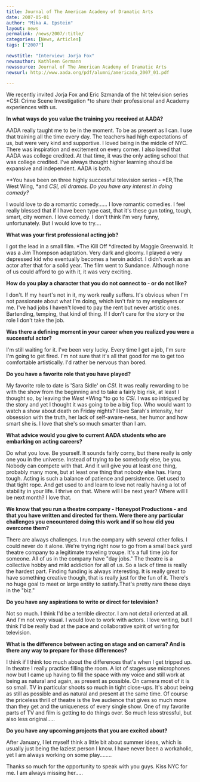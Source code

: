 ```yaml
---
title: Journal of The American Academy of Dramatic Arts
date: 2007-05-01
author: "Mika A. Epstein"
layout: news
permalink: /news/2007/:title/
categories: [News, Articles]
tags: ["2007"]

newstitle: "Interview: Jorja Fox"
newsauthor: Kathleen Germann
newssource: Journal of The American Academy of Dramatic Arts
newsurl: http://www.aada.org/pdf/alumni/americada_2007_01.pdf

---
```


We recently invited Jorja Fox and Eric Szmanda of the hit television series *CSI: Crime Scene Investigation *to share their professional and Academy experiences with us.

**In what ways do you value the training you received at AADA?**

AADA really taught me to be in the moment. To be as present as I can. I use that training all the time every day. The teachers had high expectations of us, but were very kind and supportive. I loved being in the middle of NYC. There was inspiration and excitement on every corner. I also loved that AADA was college credited. At that time, it was the only acting school that was college credited. I've always thought higher learning should be expansive and independent. AADA is both.

**You have been on three highly successful television series - *ER,The West Wing, *and *CSI, *all dramas. Do you have any interest in doing comedy?**

I would love to do a romantic comedy...... I love romantic comedies. I feel really blessed that if I have been type cast, that it's these gun toting, tough, smart, city women. I love comedy. I don't think I'm very funny, unfortunately. But I would love to try....

**What was your first professional acting job?**

I got the lead in a small film. *The Kill Off *directed by Maggie Greenwald. It was a Jim Thompson adaptation. Very dark and gloomy. I played a very depressed kid who eventually becomes a heroin addict. I didn't work as an actor after that for a solid year. The film went to Sundance. Although none of us could afford to go with it, it was very exciting.

**How do you play a character that you do not connect to - or do not like?**

I don't. If my heart's not in it, my work really suffers. It's obvious when I'm not passionate about what I'm doing, which isn't fair to my employers or me. I've had jobs I haven't loved to pay the rent but never artistic ones. Bartending, temping, that kind of thing. If I don't care for the story or the role I don't take the job.

**Was there a defining moment in your career when you realized you were a successful actor?**

I'm still waiting for it. I've been very lucky. Every time I get a job, I'm sure I'm going to get fired. I'm not sure that it's all that good for me to get too comfortable artistically. I'd rather be nervous than bored.

**Do you have a favorite role that you have played?**

My favorite role to date is 'Sara Sidle' on *CSI*. It was really rewarding to be with the show from the beginning and to take a fairly big risk, at least I thought so, by leaving the *West* *Wing *to go to *CSI*. I was so intrigued by the story and yet I thought it was going to be a big flop. Who would want to watch a show about death on Friday nights? I love Sarah's intensity, her obsession with the truth, her lack of self-aware-ness, her humor and how smart she is. I love that she's so much smarter than I am.

**What advice would you give to current AADA students who are embarking on acting careers?**

Do what you love. Be yourself. It sounds fairly corny, but there really is only one you in the universe. Instead of trying to be somebody else, be you. Nobody can compete with that. And it will give you at least one thing, probably many more, but at least one thing that nobody else has. Hang tough. Acting is such a balance of patience and persistence. Get used to that tight rope. And get used to and learn to love not really having a lot of stability in your life. I thrive on that. Where will I be next year? Where will I be next month? I love that.

**We know that you run a theatre company - Honeypot Productions - and that you have written and directed for them. Were there any particular challenges you encountered doing this work and if so how did you overcome them?**

There are always challenges. I run the company with several other folks. I could never do it alone. We're trying right now to go from a small back yard theatre company to a legitimate traveling troupe. It's a full time job for someone. All of us in the company have "day jobs." The theatre is a collective hobby and mild addiction for all of us. So a lack of time is really the hardest part. Finding funding is always interesting. It is really great to have something creative though, that is really just for the fun of it. There's no huge goal to meet or large entity to satisfy.That's pretty rare these days in the "biz."

**Do you have any aspirations to write or direct for television?**

Not so much. I think I'd be a terrible director. I am not detail oriented at all. And I'm not very visual. I would love to work with actors. I love writing, but I think I'd be really bad at the pace and collaborative spirit of writing for television.

**What is the difference between acting on stage and on camera? And is there any way to prepare for those differences?**

I think if I think too much about the differences that's when I get tripped up. In theatre I really practice filling the room. A lot of stages use microphones now but I came up having to fill the space with my voice and still work at being as natural and again, as present as possible. On camera most of it is so small. TV in particular shoots so much in tight close-ups. It's about being as still as possible and as natural and present at the same time. Of course the priceless thrill of theatre is the live audience that gives so much more than they get and the uniqueness of every single show. One of my favorite parts of TV and film is getting to do things over. So much less stressful, but also less original.....

**Do you have any upcoming projects that you are excited about?**

After January, I let myself think a little bit about summer ideas, which is usually just being the laziest person I know. I have never been a workaholic, yet I am always working on some play........

Thanks so much for the opportunity to speak with you guys. Kiss NYC for me. I am always missing her.....
